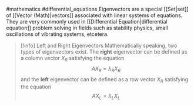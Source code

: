 #mathematics #differential_equations 
Eigenvectors are a special [[Set|set]] of [[Vector (Math)|vectors]] associated with linear systems of equations. They are very commonly used in [[Differential Equation|differential equation]] problem solving in fields such as stability physics, small oscillations of vibrating systems, etcetera.

>[!info] Left and Right Eigenvectors
>Mathematically speaking, two types of eigenvectors exist. The **right** eigenvector can be defined as a column vector $X_R$ satisfying the equation $$AX_R=\lambda_RX_R$$ and the **left** eigenvector can be defined as a row vector $X_R$ satisfying the equation $$AX_L=\lambda_LX_L$$